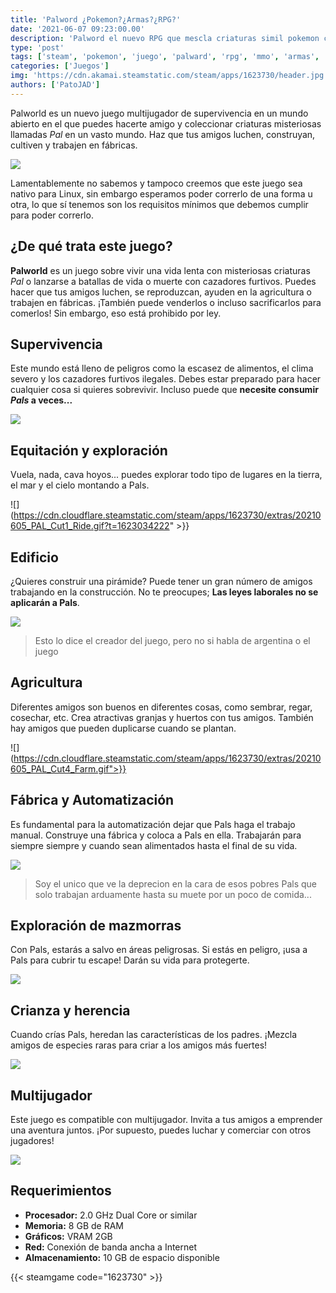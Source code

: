 ```yaml
---
title: 'Palword ¿Pokemon?¿Armas?¿RPG?'
date: '2021-06-07 09:23:00.00'
description: 'Palword el nuevo RPG que mescla criaturas simil pokemon con armas y nos dan un nuevo rpg'
type: 'post'
tags: ['steam', 'pokemon', 'juego', 'palward', 'rpg', 'mmo', 'armas', 'shooter']
categories: ['Juegos']
img: 'https://cdn.akamai.steamstatic.com/steam/apps/1623730/header.jpg'
authors: ['PatoJAD']
---
```


Palworld es un nuevo juego multijugador de supervivencia en un mundo abierto en el que puedes hacerte amigo y coleccionar criaturas misteriosas llamadas _Pal_ en un vasto mundo. Haz que tus amigos luchen, construyan, cultiven y trabajen en fábricas.

![](https://cdn.cloudflare.steamstatic.com/steam/apps/1623730/extras/20210605_PAL_Cut3_Life.gif)

Lamentablemente no sabemos y tampoco creemos que este juego sea nativo para Linux, sin embargo esperamos poder correrlo de una forma u otra, lo que sí tenemos son los requisitos mínimos que debemos cumplir para poder correrlo.

## ¿De qué trata este juego?

**Palworld** es un juego sobre vivir una vida lenta con misteriosas criaturas _Pal_ o lanzarse a batallas de vida o muerte con cazadores furtivos. Puedes hacer que tus amigos luchen, se reproduzcan, ayuden en la agricultura o trabajen en fábricas. ¡También puede venderlos o incluso sacrificarlos para comerlos! Sin embargo, eso está prohibido por ley.

## Supervivencia

Este mundo está lleno de peligros como la escasez de alimentos, el clima severo y los cazadores furtivos ilegales. Debes estar preparado para hacer cualquier cosa si quieres sobrevivir. Incluso puede que **necesite consumir _Pals_ a veces...**

![](https://cdn.cloudflare.steamstatic.com/steam/apps/1623730/extras/20210605_PAL_Cut10_Survival.gif)

## Equitación y exploración

Vuela, nada, cava hoyos... puedes explorar todo tipo de lugares en la tierra, el mar y el cielo montando a Pals.

![](https://cdn.cloudflare.steamstatic.com/steam/apps/1623730/extras/20210605_PAL_Cut1_Ride.gif?t=1623034222" >}}

## Edificio

¿Quieres construir una pirámide? Puede tener un gran número de amigos trabajando en la construcción. No te preocupes; **Las leyes laborales no se aplicarán a Pals**.

![](https://cdn.cloudflare.steamstatic.com/steam/apps/1623730/extras/20210605_PAL_Cut2_Building.gif)

> Esto lo dice el creador del juego, pero no si habla de argentina o el juego

## Agricultura

Diferentes amigos son buenos en diferentes cosas, como sembrar, regar, cosechar, etc. Crea atractivas granjas y huertos con tus amigos. También hay amigos que pueden duplicarse cuando se plantan.

![](https://cdn.cloudflare.steamstatic.com/steam/apps/1623730/extras/20210605_PAL_Cut4_Farm.gif">}}

## Fábrica y Automatización

Es fundamental para la automatización dejar que Pals haga el trabajo manual. Construye una fábrica y coloca a Pals en ella. Trabajarán para siempre siempre y cuando sean alimentados hasta el final de su vida.

![](https://cdn.cloudflare.steamstatic.com/steam/apps/1623730/extras/20210605_PAL_Cut5_Industry.gif)

> Soy el unico que ve la deprecion en la cara de esos pobres Pals que solo trabajan arduamente hasta su muete por un poco de comida...

## Exploración de mazmorras

Con Pals, estarás a salvo en áreas peligrosas. Si estás en peligro, ¡usa a Pals para cubrir tu escape! Darán su vida para protegerte.

![](https://cdn.cloudflare.steamstatic.com/steam/apps/1623730/extras/20210605_PAL_Cut6_Dungeon.gif)

## Crianza y herencia

Cuando crías Pals, heredan las características de los padres. ¡Mezcla amigos de especies raras para criar a los amigos más fuertes!

![](https://cdn.cloudflare.steamstatic.com/steam/apps/1623730/extras/20210605_PAL_Cut7_Fusion.gif)

## Multijugador

Este juego es compatible con multijugador. Invita a tus amigos a emprender una aventura juntos. ¡Por supuesto, puedes luchar y comerciar con otros jugadores!

![](https://cdn.cloudflare.steamstatic.com/steam/apps/1623730/extras/20210605_PAL_Cut9_Multi.gif)

## Requerimientos

-   **Procesador:** 2.0 GHz Dual Core or similar
-   **Memoria:** 8 GB de RAM
-   **Gráficos:** VRAM 2GB
-   **Red:** Conexión de banda ancha a Internet
-   **Almacenamiento:** 10 GB de espacio disponible

{{< steamgame code="1623730" >}}
